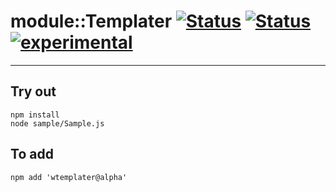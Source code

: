 
# module::Templater [![Status](https://img.shields.io/circleci/build/github/Wandalen/wTemplater?label=Test&logo=Test)](https://circleci.com/gh/Wandalen/wTemplater) [![Status](https://github.com/Wandalen/wTemplater/workflows/Test/badge.svg)](https://github.com/Wandalen/wTemplater/actions?query=workflow%3ATest) [![experimental](https://img.shields.io/badge/stability-experimental-orange.svg)](https://github.com/emersion/stability-badges#experimental)

___

## Try out
```
npm install
node sample/Sample.js
```

## To add
```
npm add 'wtemplater@alpha'
```

